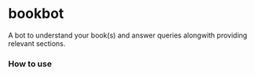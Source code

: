 # bookbot
A bot to understand your book(s) and answer queries alongwith providing relevant sections.

### How to use
